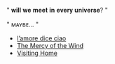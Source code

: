 " 𝐰𝐢𝐥𝐥 𝐰𝐞 𝐦𝐞𝐞𝐭 𝐢𝐧 𝐞𝐯𝐞𝐫𝐲 𝐮𝐧𝐢𝐯𝐞𝐫𝐬𝐞? "

 " ᴍᴀʏʙᴇ... "
- [l’amore dice ciao](https://youtu.be/M4mB_z39SD8?si=t7LNC0vkd1oLToi2)
- [The Mercy of the Wind](https://youtu.be/DX6QHjx_RYw?si=xNqCWsKVI2FZXJPF)
- [Visiting Home](https://youtu.be/ofA99CchGtM?si=Fgsx66eYJlt17FFw)
